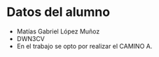 # Datos del alumno
- Matías Gabriel López Muñoz
- DWN3CV
- En el trabajo se opto por realizar el CAMINO A.
